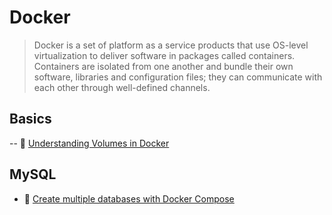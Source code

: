 # Docker

> Docker is a set of platform as a service products that use OS-level virtualization to deliver software in packages called containers. Containers are isolated from one another and bundle their own software, libraries and configuration files; they can communicate with each other through well-defined channels.

## Basics

-- 📖 [Understanding Volumes in Docker](https://blog.container-solutions.com/understanding-volumes-docker)

## MySQL

- 📖 [Create multiple databases with Docker Compose](https://stackoverflow.com/questions/39204142/docker-compose-with-multiple-databases)

